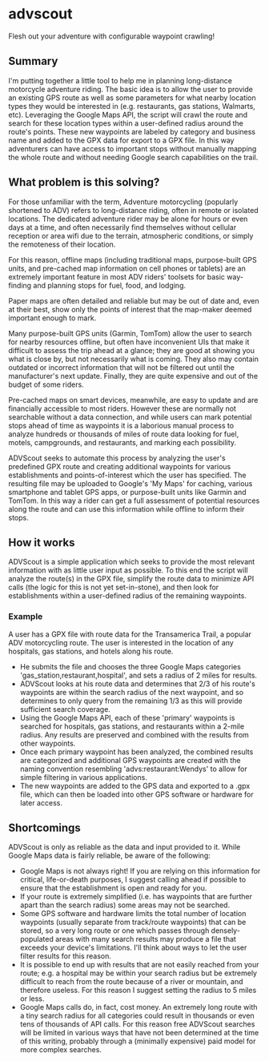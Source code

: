 # advscout
Flesh out your adventure with configurable waypoint crawling!

## Summary
I'm putting together a little tool to help me in planning long-distance motorcycle adventure riding. The basic idea is
to allow the user to provide an existing GPS route as well as some parameters for what nearby location types they would
be interested in (e.g. restaurants, gas stations, Walmarts, etc). Leveraging the Google Maps API, the
script will crawl the route and search for these location types within a user-defined radius around the route's points. 
These new waypoints are labeled by category and business name and added to the GPX data for export to a GPX file. In 
this way adventurers can have access to important stops without manually mapping the whole route and without needing 
Google search capabilities on the trail.

## What problem is this solving?
For those unfamiliar with the term, Adventure motorcycling (popularly shortened to ADV) refers to long-distance riding, 
often in remote or isolated locations. The dedicated adventure rider may be alone for hours or even days at a time, and 
often necessarily find themselves without cellular reception or area wifi due to the terrain, atmospheric conditions, or 
simply the remoteness of their location.

For this reason, offline maps (including traditional maps, purpose-built GPS units, and pre-cached map information on 
cell phones or tablets) are an extremely important feature in most ADV riders' toolsets for basic way-finding and 
planning stops for fuel, food, and lodging.

Paper maps are often detailed and reliable but may be out of date and, even at their best, show only the points of 
interest that the map-maker deemed important enough to mark.

Many purpose-built GPS units (Garmin, TomTom) allow the user to search for nearby resources offline, but often have 
inconvenient UIs that make it difficult to assess the trip ahead at a glance; they are good at showing you what is 
close by, but not necessarily what is coming. They also may contain outdated or incorrect information that will not be 
filtered out until the manufacturer's next update. Finally, they are quite expensive and out of the budget of some riders.

Pre-cached maps on smart devices, meanwhile, are easy to update and are financially accessible to most riders. However 
these are normally not searchable without a data connection, and while users can mark potential stops ahead of time as 
waypoints it is a laborious manual process to analyze hundreds or thousands of miles of route data looking for fuel, 
motels, campgrounds, and restaurants, and marking each possibility.

ADVScout seeks to automate this process by analyzing the user's predefined GPX route and creating additional waypoints 
for various establishments and points-of-interest which the user has specified. The resulting file may be uploaded to 
Google's 'My Maps' for caching, various smartphone and tablet GPS apps, or purpose-built units like Garmin and TomTom. In this way 
a rider can get a full assessment of potential resources along the route and can use this information while offline to 
inform their stops.
 
## How it works
ADVScout is a simple application which seeks to provide the most relevant information with as little user input as 
possible. To this end the script will analyze the route(s) in the GPX file, simplify the route data to minimize API 
calls (the logic for this is not yet set-in-stone), and then look for establishments within a user-defined radius of the 
remaining waypoints.
### Example
A user has a GPX file with route data for the Transamerica Trail, a popular ADV motorcycling route. The user is 
interested in the location of any hospitals, gas stations, and hotels along his route. 
* He submits the file and chooses the three Google Maps categories 'gas_station,restaurant,hospital', and sets a radius 
of 2 miles for results.
* ADVScout looks at his route data and determines that 2/3 of his route's waypoints are within the search radius of the 
next waypoint, and so determines to only query from the remaining 1/3 as this will provide sufficient search coverage.
* Using the Google Maps API, each of these 'primary' waypoints is searched for hospitals, gas stations, and restaurants 
within a 2-mile radius. Any results are preserved and combined with the results from other waypoints.
* Once each primary waypoint has been analyzed, the combined results are categorized and additional GPS waypoints are 
created with the naming convention resembling 'advs:restaurant:Wendys' to allow for simple filtering in various 
applications.
* The new waypoints are added to the GPS data and exported to a .gpx file, which can then be loaded into other GPS 
software or hardware for later access.

## Shortcomings
ADVScout is only as reliable as the data and input provided to it. While Google Maps data is fairly reliable, be aware 
of the following:
* Google Maps is not always right! If you are relying on this information for critical, life-or-death purposes, I 
suggest calling ahead if possible to ensure that the establishment is open and ready for you.
* If your route is extremely simplified (i.e. has waypoints that are further apart than the search radius) some areas 
may not be searched.
* Some GPS software and hardware limits the total number of location waypoints (usually separate from track/route 
waypoints) that can be stored, so a very long route or one which passes through densely-populated areas with many search 
results may produce a file that exceeds your device's limitations. I'll think about ways to let the user filter results for this 
reason.
* It is possible to end up with results that are not easily reached from your route; e.g. a hospital may be within your 
search radius but be extremely difficult to reach from the route because of a river or mountain, and therefore useless. 
For this reason I suggest setting the radius to 5 miles or less.
* Google Maps calls do, in fact, cost money. An extremely long route with a tiny search radius for all categories could 
result in thousands or even tens of thousands of API calls. For this reason free ADVScout searches will be limited in 
various ways that have not been determined at the time of this writing, probably through a (minimally expensive) 
paid model for more complex searches.